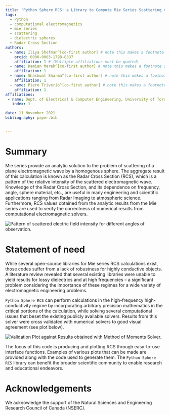 ```yaml
---
title: 'Python Sphere RCS: a Library to Compute Mie Series Scattering of Lossy Dielectric Spheres'
tags:
  - Python
  - computational electromagnetics
  - mie series
  - scattering
  - dielectric spheres
  - Radar Cross Section
authors:
  - name: Iliya Shofman^[co-first author] # note this makes a footnote saying 'co-first author'
    orcid: 0000-0003-1798-8337
    affiliation: 1 # (Multiple affiliations must be quoted)
  - name: Damian Marek^[co-first author] # note this makes a footnote saying 'co-first author'
    affiliation: 1
  - name: Shashwat Sharma^[co-first author] # note this makes a footnote saying 'co-first author'
    affiliation: 1
  - name: Piero Triverio^[co-first author] # note this makes a footnote saying 'co-first author'
    affiliation: 1
affiliations:
 - name: Dept. of Electrical & Computer Engineering, University of Toronto
   index: 1

date: 11 November 2021
bibliography: paper.bib


---
```


# Summary

Mie series provide an analytic solution to the problem of scattering of a plane electromagnetic wave by a homogenous sphere. The aggregate result of this calculation is known as the Radar Cross Section (RCS), which is a pattern of the relative intensity of the scattered electromagnetic wave. Knowledge of the Radar Cross Section, and its dependence on frequency, angle, sphere material, etc., are useful in many engineering and scientific applications ranging from Radar Imaging to atmospheric science. Furthermore, RCS values obtained from the analytic results from the Mie series are used to verify the correctness of numerical results from computational electromagnetic solvers. 

![Pattern of scattered electric field intensity for different angles of observation.](compare_bistatic_materials.png)

# Statement of need

While several open-source libraries for Mie series RCS calculations exist, those codes suffer from a lack of robustness for highly conductive objects. A literature review revealed that several existing libraries were unable to yield results for lossy dielectrics and at high frequencies – a significant problem considering the importance of these regimes for a wide variety of electromagnetic engineering problems.

`Python Sphere RCS` can perform calculations in the high-frequency high-conductivity regime by incorporating arbitrary precision mathematics in the critical portions of the calculation, while solving several computational issues that beset the existing publicly available solvers. Results from this solver were cross validated with numerical solvers to good visual agreement (see plot below).

![Validation Plot against Results obtained with Method of Moments Solver.](bistatic_validation.png)

The focus of this code is producing and plotting RCS through easy-to-use interface functions. Examples of various plots that can be made are provided along with the code used to generate them. The `Python Sphere RCS` library can benefit the broader scientific community to enable research and educational endeavors. 


# Acknowledgements
We acknowledge the support of the Natural Sciences and Engineering Research Council of Canada (NSERC).
